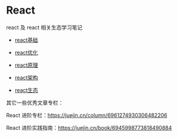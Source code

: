 # React

react 及 react 相关生态学习笔记

- [react基础](./react基础.md)

- [react优化](./react优化.md)

- [react原理](./react原理.md)

- [react架构](./react架构.md)

- [react生态](./react生态.md)





其它一些优秀文章专栏：

React 进阶专栏：https://juejin.cn/column/6961274930306482206

React 进阶实践指南：https://juejin.cn/book/6945998773818490884



